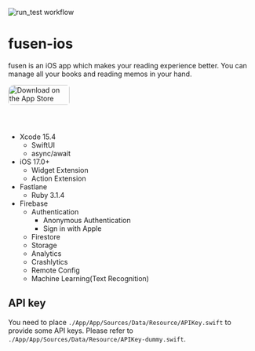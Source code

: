 ![run_test workflow](https://github.com/gibachan/fusen-ios/actions/workflows/run_test.yml/badge.svg)

# fusen-ios

fusen is an iOS app which makes your reading experience better. You can manage all your books and reading memos in your hand.

<a href="https://apps.apple.com/jp/app/fusen/id1585547803?itsct=apps_box_badge&amp;itscg=30200" style="display: inline-block; overflow: hidden; border-radius: 13px; width: 250px; height: 83px;"><img src="https://tools.applemediaservices.com/api/badges/download-on-the-app-store/black/en-us?size=250x83&amp;releaseDate=1633132800&h=18a7bc87d5fa7f94138c81c0bc75a9fe" alt="Download on the App Store" style="border-radius: 6px; width: 125px; height: 41px;"></a>

- Xcode 15.4
    - SwiftUI
    - async/await
- iOS 17.0+
    - Widget Extension
    - Action Extension
- Fastlane
    - Ruby 3.1.4
- Firebase
    - Authentication
        - Anonymous Authentication
        - Sign in with Apple
    - Firestore
    - Storage
    - Analytics
    - Crashlytics
    - Remote Config
    - Machine Learning(Text Recognition)


## API key

You need to place `./App/App/Sources/Data/Resource/APIKey.swift` to provide some API keys.
Please refer to `./App/App/Sources/Data/Resource/APIKey-dummy.swift`.
